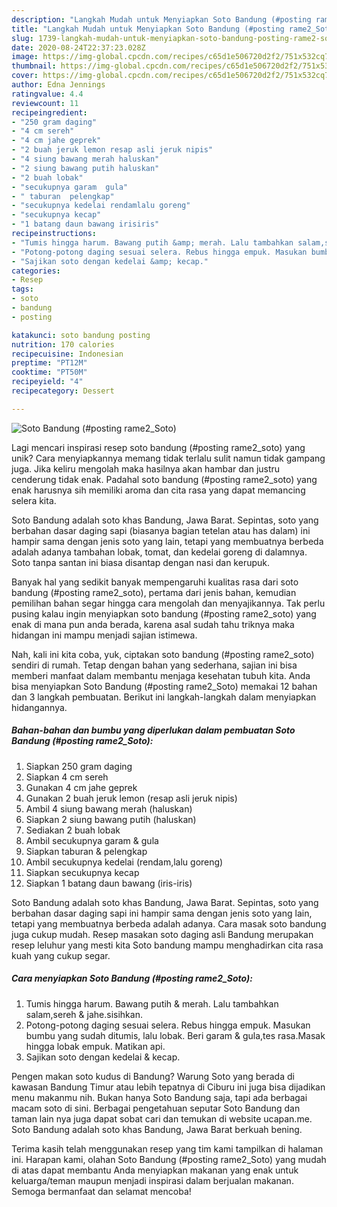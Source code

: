 ```yaml
---
description: "Langkah Mudah untuk Menyiapkan Soto Bandung (#posting rame2_Soto), Enak"
title: "Langkah Mudah untuk Menyiapkan Soto Bandung (#posting rame2_Soto), Enak"
slug: 1739-langkah-mudah-untuk-menyiapkan-soto-bandung-posting-rame2-soto-enak
date: 2020-08-24T22:37:23.028Z
image: https://img-global.cpcdn.com/recipes/c65d1e506720d2f2/751x532cq70/soto-bandung-posting-rame2_soto-foto-resep-utama.jpg
thumbnail: https://img-global.cpcdn.com/recipes/c65d1e506720d2f2/751x532cq70/soto-bandung-posting-rame2_soto-foto-resep-utama.jpg
cover: https://img-global.cpcdn.com/recipes/c65d1e506720d2f2/751x532cq70/soto-bandung-posting-rame2_soto-foto-resep-utama.jpg
author: Edna Jennings
ratingvalue: 4.4
reviewcount: 11
recipeingredient:
- "250 gram daging"
- "4 cm sereh"
- "4 cm jahe geprek"
- "2 buah jeruk lemon resap asli jeruk nipis"
- "4 siung bawang merah haluskan"
- "2 siung bawang putih haluskan"
- "2 buah lobak"
- "secukupnya garam  gula"
- " taburan  pelengkap"
- "secukupnya kedelai rendamlalu goreng"
- "secukupnya kecap"
- "1 batang daun bawang irisiris"
recipeinstructions:
- "Tumis hingga harum. Bawang putih &amp; merah. Lalu tambahkan salam,sereh &amp; jahe.sisihkan."
- "Potong-potong daging sesuai selera. Rebus hingga empuk. Masukan bumbu yang sudah ditumis, lalu lobak. Beri garam &amp; gula,tes rasa.Masak hingga lobak empuk. Matikan api."
- "Sajikan soto dengan kedelai &amp; kecap."
categories:
- Resep
tags:
- soto
- bandung
- posting

katakunci: soto bandung posting 
nutrition: 170 calories
recipecuisine: Indonesian
preptime: "PT12M"
cooktime: "PT50M"
recipeyield: "4"
recipecategory: Dessert

---
```



![Soto Bandung (#posting rame2_Soto)](https://img-global.cpcdn.com/recipes/c65d1e506720d2f2/751x532cq70/soto-bandung-posting-rame2_soto-foto-resep-utama.jpg)

Lagi mencari inspirasi resep soto bandung (#posting rame2_soto) yang unik? Cara menyiapkannya memang tidak terlalu sulit namun tidak gampang juga. Jika keliru mengolah maka hasilnya akan hambar dan justru cenderung tidak enak. Padahal soto bandung (#posting rame2_soto) yang enak harusnya sih memiliki aroma dan cita rasa yang dapat memancing selera kita.

Soto Bandung adalah soto khas Bandung, Jawa Barat. Sepintas, soto yang berbahan dasar daging sapi (biasanya bagian tetelan atau has dalam) ini hampir sama dengan jenis soto yang lain, tetapi yang membuatnya berbeda adalah adanya tambahan lobak, tomat, dan kedelai goreng di dalamnya. Soto tanpa santan ini biasa disantap dengan nasi dan kerupuk.

Banyak hal yang sedikit banyak mempengaruhi kualitas rasa dari soto bandung (#posting rame2_soto), pertama dari jenis bahan, kemudian pemilihan bahan segar hingga cara mengolah dan menyajikannya. Tak perlu pusing kalau ingin menyiapkan soto bandung (#posting rame2_soto) yang enak di mana pun anda berada, karena asal sudah tahu triknya maka hidangan ini mampu menjadi sajian istimewa.


Nah, kali ini kita coba, yuk, ciptakan soto bandung (#posting rame2_soto) sendiri di rumah. Tetap dengan bahan yang sederhana, sajian ini bisa memberi manfaat dalam membantu menjaga kesehatan tubuh kita. Anda bisa menyiapkan Soto Bandung (#posting rame2_Soto) memakai 12 bahan dan 3 langkah pembuatan. Berikut ini langkah-langkah dalam menyiapkan hidangannya.

<!--inarticleads1-->

##### Bahan-bahan dan bumbu yang diperlukan dalam pembuatan Soto Bandung (#posting rame2_Soto):

1. Siapkan 250 gram daging
1. Siapkan 4 cm sereh
1. Gunakan 4 cm jahe geprek
1. Gunakan 2 buah jeruk lemon (resap asli jeruk nipis)
1. Ambil 4 siung bawang merah (haluskan)
1. Siapkan 2 siung bawang putih (haluskan)
1. Sediakan 2 buah lobak
1. Ambil secukupnya garam &amp; gula
1. Siapkan  taburan &amp; pelengkap
1. Ambil secukupnya kedelai (rendam,lalu goreng)
1. Siapkan secukupnya kecap
1. Siapkan 1 batang daun bawang (iris-iris)


Soto Bandung adalah soto khas Bandung, Jawa Barat. Sepintas, soto yang berbahan dasar daging sapi ini hampir sama dengan jenis soto yang lain, tetapi yang membuatnya berbeda adalah adanya. Cara masak soto bandung juga cukup mudah. Resep masakan soto daging asli Bandung merupakan resep leluhur yang mesti kita Soto bandung mampu menghadirkan cita rasa kuah yang cukup segar. 

<!--inarticleads2-->

##### Cara menyiapkan Soto Bandung (#posting rame2_Soto):

1. Tumis hingga harum. Bawang putih &amp; merah. Lalu tambahkan salam,sereh &amp; jahe.sisihkan.
1. Potong-potong daging sesuai selera. Rebus hingga empuk. Masukan bumbu yang sudah ditumis, lalu lobak. Beri garam &amp; gula,tes rasa.Masak hingga lobak empuk. Matikan api.
1. Sajikan soto dengan kedelai &amp; kecap.


Pengen makan soto kudus di Bandung? Warung Soto yang berada di kawasan Bandung Timur atau lebih tepatnya di Ciburu ini juga bisa dijadikan menu makanmu nih. Bukan hanya Soto Bandung saja, tapi ada berbagai macam soto di sini. Berbagai pengetahuan seputar Soto Bandung dan taman lain nya juga dapat sobat cari dan temukan di website ucapan.me. Soto Bandung adalah soto khas Bandung, Jawa Barat berkuah bening. 

Terima kasih telah menggunakan resep yang tim kami tampilkan di halaman ini. Harapan kami, olahan Soto Bandung (#posting rame2_Soto) yang mudah di atas dapat membantu Anda menyiapkan makanan yang enak untuk keluarga/teman maupun menjadi inspirasi dalam berjualan makanan. Semoga bermanfaat dan selamat mencoba!
